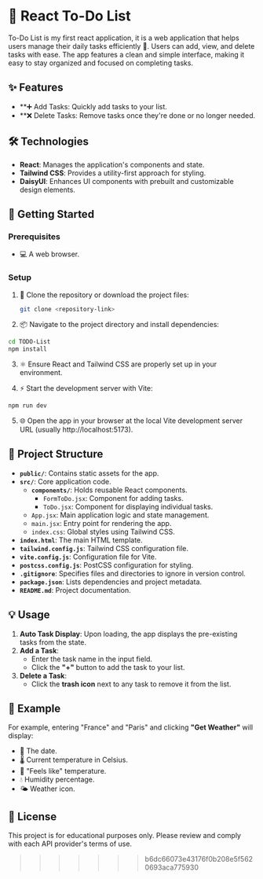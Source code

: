 
# 📝 React To-Do List

To-Do List is my first react application, it is a web application that helps users manage their daily tasks efficiently 📝. Users can add, view, and delete tasks with ease. The app features a clean and simple interface, making it easy to stay organized and focused on completing tasks.

## ✨ Features

- **➕ Add Tasks: Quickly add tasks to your list.
- **❌ Delete Tasks: Remove tasks once they're done or no longer needed.

## 🛠️ Technologies



- **React**: Manages the application's components and state.
- **Tailwind CSS**: Provides a utility-first approach for styling.
- **DaisyUI**: Enhances UI components with prebuilt and customizable design elements.

## 🚀 Getting Started

### Prerequisites

- 💻 A web browser.

### Setup  

1. 📂 Clone the repository or download the project files:  
   ```bash  
   git clone <repository-link>
   ```
2. 📦 Navigate to the project directory and install dependencies:

```bash
cd TODO-List  
npm install
```
3. ⚛️ Ensure React and Tailwind CSS are properly set up in your environment.
   
4. ⚡ Start the development server with Vite:
```bash
npm run dev
```  
5. 🌐 Open the app in your browser at the local Vite development server URL (usually http://localhost:5173).


## 📁 Project Structure  

- **`public/`**: Contains static assets for the app.  
- **`src/`**: Core application code.  
  - **`components/`**: Holds reusable React components.  
    - `FormToDo.jsx`: Component for adding tasks.  
    - `ToDo.jsx`: Component for displaying individual tasks.  
  - `App.jsx`: Main application logic and state management.  
  - `main.jsx`: Entry point for rendering the app.  
  - `index.css`: Global styles using Tailwind CSS.  
- **`index.html`**: The main HTML template.  
- **`tailwind.config.js`**: Tailwind CSS configuration file.  
- **`vite.config.js`**: Configuration file for Vite.  
- **`postcss.config.js`**: PostCSS configuration for styling.  
- **`.gitignore`**: Specifies files and directories to ignore in version control.  
- **`package.json`**: Lists dependencies and project metadata.  
- **`README.md`**: Project documentation.  

## 💡 Usage  

1. **Auto Task Display**: Upon loading, the app displays the pre-existing tasks from the state.  
2. **Add a Task**:  
   - Enter the task name in the input field.  
   - Click the **"+"** button to add the task to your list.  
3. **Delete a Task**:  
   - Click the **trash icon** next to any task to remove it from the list.  

## 🌈 Example

For example, entering "France" and "Paris" and clicking **"Get Weather"** will display:
- 📅 The date.
- 🌡️ Current temperature in Celsius.
- 👕 "Feels like" temperature.
- 💧 Humidity percentage.
- 🌤️ Weather icon.

## 📜 License

This project is for educational purposes only. Please review and comply with each API provider's terms of use.
>>>>>>> b6dc66073e43176f0b208e5f5620693aca775930

